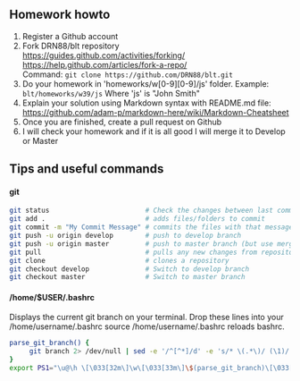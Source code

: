 ## Homework howto

1. Register a Github account
2. Fork DRN88/blt repository  
https://guides.github.com/activities/forking/  
https://help.github.com/articles/fork-a-repo/  
Command:
```git clone https://github.com/DRN88/blt.git```
3. Do your homework in 'homeworks/w[0-9][0-9]/js' folder. Example:
```blt/homeworks/w39/js``` Where 'js' is "John Smith"
4. Explain your solution using Markdown syntax with README.md file:   https://github.com/adam-p/markdown-here/wiki/Markdown-Cheatsheet
5. Once you are finished, create a pull request on Github
6. I will check your homework and if it is all good I will merge it to Develop or Master


## Tips and useful commands
#### git
```bash
git status                        # Check the changes between last commit vs newer changes
git add .                         # adds files/folders to commit
git commit -m "My Commit Message" # commits the files with that message
git push -u origin develop        # push to develop branch
git push -u origin master         # push to master branch (but use merge from develop instead)
git pull                          # pulls any new changes from repository
git clone                         # clones a repository
git checkout develop              # Switch to develop branch
git checkout master               # Switch to master branch
```
#### /home/$USER/.bashrc
Displays the current git branch on your terminal. Drop these lines into your /home/username/.bashrc
source /home/username/.bashrc reloads bashrc.
```bash
parse_git_branch() {
     git branch 2> /dev/null | sed -e '/^[^*]/d' -e 's/* \(.*\)/ (\1)/'
}
export PS1="\u@\h \[\033[32m\]\w\[\033[33m\]\$(parse_git_branch)\[\033[00m\] $ "
```
